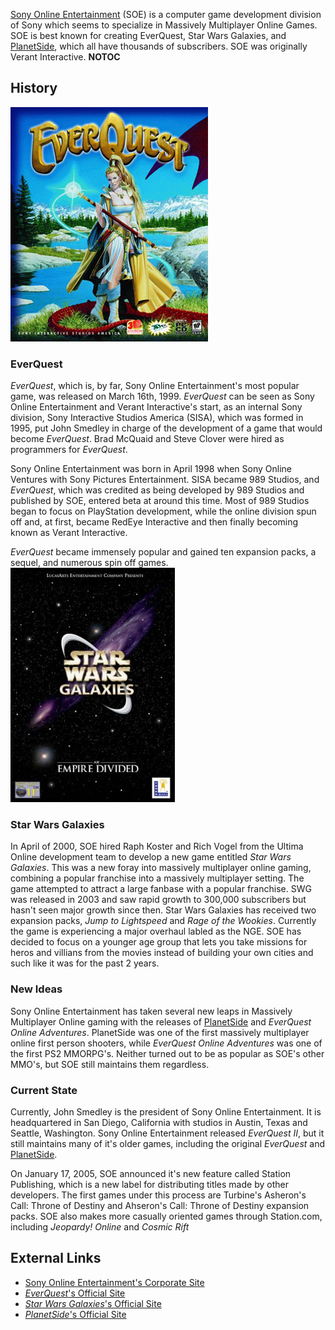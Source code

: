 [Sony Online Entertainment](Sony_Online_Entertainment.md) (SOE)
is a computer game development division of Sony which seems to
specialize in Massively Multiplayer Online Games. SOE is best known for
creating EverQuest, Star Wars Galaxies, and
[PlanetSide](PlanetSide.md), which all have thousands of
subscribers. SOE was originally Verant Interactive. **NOTOC**

## History

![](../images/EverQuest_Box_Art.jpg "EverQuest_Box_Art.jpg")

### EverQuest

_EverQuest_, which is, by far, Sony Online Entertainment's most popular
game, was released on March 16th, 1999. _EverQuest_ can be seen as Sony
Online Entertainment and Verant Interactive's start, as an internal Sony
division, Sony Interactive Studios America (SISA), which was formed in
1995, put John Smedley in charge of the development of a game that would
become _EverQuest_. Brad McQuaid and Steve Clover were hired as
programmers for _EverQuest_.

Sony Online Entertainment was born in April 1998 when Sony Online
Ventures with Sony Pictures Entertainment. SISA became 989 Studios, and
_EverQuest_, which was credited as being developed by 989 Studios and
published by SOE, entered beta at around this time. Most of 989 Studios
began to focus on PlayStation development, while the online division
spun off and, at first, became RedEye Interactive and then finally
becoming known as Verant Interactive.

_EverQuest_ became immensely popular and gained ten expansion packs, a
sequel, and numerous spin off games.
![](../images/Star_Wars_Galaxies_Box_Art.jpg "fig:Star_Wars_Galaxies_Box_Art.jpg")

### Star Wars Galaxies

In April of 2000, SOE hired Raph Koster and Rich Vogel from the Ultima
Online development team to develop a new game entitled _Star Wars
Galaxies_. This was a new foray into massively multiplayer online
gaming, combining a popular franchise into a massively multiplayer
setting. The game attempted to attract a large fanbase with a popular
franchise. SWG was released in 2003 and saw rapid growth to 300,000
subscribers but hasn't seen major growth since then. Star Wars Galaxies
has received two expansion packs, _Jump to Lightspeed_ and _Rage of the
Wookies_. Currently the game is experiencing a major overhaul labled as
the NGE. SOE has decided to focus on a younger age group that lets you
take missions for heros and villians from the movies instead of building
your own cities and such like it was for the past 2 years.

### New Ideas

Sony Online Entertainment has taken several new leaps in Massively
Multiplayer Online gaming with the releases of
[PlanetSide](PlanetSide.md) and _EverQuest Online Adventures_.
PlanetSide was one of the first massively multiplayer online first
person shooters, while _EverQuest Online Adventures_ was one of the
first PS2 MMORPG's. Neither turned out to be as popular as SOE's other
MMO's, but SOE still maintains them regardless.

### Current State

Currently, John Smedley is the president of Sony Online Entertainment.
It is headquartered in San Diego, California with studios in Austin,
Texas and Seattle, Washington. Sony Online Entertainment released
_EverQuest II_, but it still maintains many of it's older games,
including the original _EverQuest_ and
[PlanetSide](PlanetSide.md).

On January 17, 2005, SOE announced it's new feature called Station
Publishing, which is a new label for distributing titles made by other
developers. The first games under this process are Turbine's Asheron's
Call: Throne of Destiny and Ahseron's Call: Throne of Destiny expansion
packs. SOE also makes more casually oriented games through Station.com,
including _Jeopardy! Online_ and _Cosmic Rift_

## External Links

- [Sony Online Entertainment's Corporate Site](http://sonyonline.com/)
- [_EverQuest_'s Official Site](http://eqlive.station.sony.com/)
- [_Star Wars Galaxies_'s Official
  Site](http://starwarsgalaxies.station.sony.com/)
- [_PlanetSide_'s Official Site](http://planetside.station.sony.com/)

<!--[Category:PlanetSide](Category:PlanetSide.md)-->
